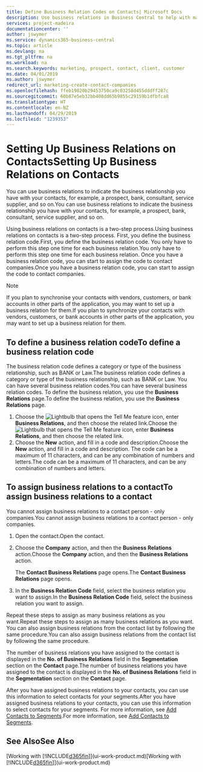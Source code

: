```yaml
---
title: Define Business Relation Codes on Contacts| Microsoft Docs
description: Use business relations in Business Central to help with marketing and to indicate the business relationship you have with your  prospects, clients, and customers, for example, a bank or service supplier.
services: project-madeira
documentationcenter: ''
author: jswymer
ms.service: dynamics365-business-central
ms.topic: article
ms.devlang: na
ms.tgt_pltfrm: na
ms.workload: na
ms.search.keywords: marketing, prospect, contact, client, customer
ms.date: 04/01/2019
ms.author: jswymer
redirect_url: marketing-create-contact-companies
ms.openlocfilehash: ffeb19820b29453750ca9c03258d455dddff287c
ms.sourcegitcommit: 60b87e5eb32bb408dd65b9855c29159b1dfbfca8
ms.translationtype: HT
ms.contentlocale: en-NZ
ms.lasthandoff: 04/29/2019
ms.locfileid: "1239353"
---
```

# <a name="setting-up-business-relations-on-contacts"></a><span data-ttu-id="f477f-103">Setting Up Business Relations on Contacts</span><span class="sxs-lookup"><span data-stu-id="f477f-103">Setting Up Business Relations on Contacts</span></span>
<span data-ttu-id="f477f-104">You can use business relations to indicate the business relationship you have with your contacts, for example, a prospect, bank, consultant, service supplier, and so on.</span><span class="sxs-lookup"><span data-stu-id="f477f-104">You can use business relations to indicate the business relationship you have with your contacts, for example, a prospect, bank, consultant, service supplier, and so on.</span></span>

<span data-ttu-id="f477f-105">Using business relations on contacts is a two-step process.</span><span class="sxs-lookup"><span data-stu-id="f477f-105">Using business relations on contacts is a two-step process.</span></span> <span data-ttu-id="f477f-106">First, you define the business relation code.</span><span class="sxs-lookup"><span data-stu-id="f477f-106">First, you define the business relation code.</span></span> <span data-ttu-id="f477f-107">You only have to perform this step one time for each business relation.</span><span class="sxs-lookup"><span data-stu-id="f477f-107">You only have to perform this step one time for each business relation.</span></span> <span data-ttu-id="f477f-108">Once you have a business relation code, you can start to assign the code to contact companies.</span><span class="sxs-lookup"><span data-stu-id="f477f-108">Once you have a business relation code, you can start to assign the code to contact companies.</span></span>

> [!NOTE]  
>   <span data-ttu-id="f477f-109">If you plan to synchronise your contacts with vendors, customers, or bank accounts in other parts of the application, you may want to set up a business relation for them.</span><span class="sxs-lookup"><span data-stu-id="f477f-109">If you plan to synchronize your contacts with vendors, customers, or bank accounts in other parts of the application, you may want to set up a business relation for them.</span></span>

## <a name="to-define-a-business-relation-code"></a><span data-ttu-id="f477f-110">To define a business relation code</span><span class="sxs-lookup"><span data-stu-id="f477f-110">To define a business relation code</span></span>
<span data-ttu-id="f477f-111">The business relation code defines a category or type of the business relationship, such as BANK or Law.</span><span class="sxs-lookup"><span data-stu-id="f477f-111">The business relation code defines a category or type of the business relationship, such as BANK or Law.</span></span> <span data-ttu-id="f477f-112">You can have several business relation codes.</span><span class="sxs-lookup"><span data-stu-id="f477f-112">You can have several business relation codes.</span></span> <span data-ttu-id="f477f-113">To define the business relation, you use the **Business Relations** page.</span><span class="sxs-lookup"><span data-stu-id="f477f-113">To define the business relation, you use the **Business Relations** page.</span></span>

1. <span data-ttu-id="f477f-114">Choose the ![Lightbulb that opens the Tell Me feature](media/ui-search/search_small.png "Tell me what you want to do") icon, enter **Business Relations**, and then choose the related link.</span><span class="sxs-lookup"><span data-stu-id="f477f-114">Choose the ![Lightbulb that opens the Tell Me feature](media/ui-search/search_small.png "Tell me what you want to do") icon, enter **Business Relations**, and then choose the related link.</span></span>
2. <span data-ttu-id="f477f-115">Choose the **New** action, and fill in a code and description.</span><span class="sxs-lookup"><span data-stu-id="f477f-115">Choose the **New** action, and fill in a code and description.</span></span> <span data-ttu-id="f477f-116">The code can be a maximum of 11 characters, and can be any combination of numbers and letters.</span><span class="sxs-lookup"><span data-stu-id="f477f-116">The code can be a maximum of 11 characters, and can be any combination of numbers and letters.</span></span>

## <a name="AssignBusRelContact"></a> <span data-ttu-id="f477f-117">To assign business relations to a contact</span><span class="sxs-lookup"><span data-stu-id="f477f-117">To assign business relations to a contact</span></span>
<span data-ttu-id="f477f-118">You cannot assign business relations to a contact person - only companies.</span><span class="sxs-lookup"><span data-stu-id="f477f-118">You cannot assign business relations to a contact person - only companies.</span></span>

1. <span data-ttu-id="f477f-119">Open the contact.</span><span class="sxs-lookup"><span data-stu-id="f477f-119">Open the contact.</span></span>
2. <span data-ttu-id="f477f-120">Choose the **Company** action, and then the **Business Relations** action.</span><span class="sxs-lookup"><span data-stu-id="f477f-120">Choose the **Company** action, and then the **Business Relations** action.</span></span>

    <span data-ttu-id="f477f-121">The **Contact Business Relations** page opens.</span><span class="sxs-lookup"><span data-stu-id="f477f-121">The **Contact Business Relations** page opens.</span></span>
3. <span data-ttu-id="f477f-122">In the **Business Relation Code** field, select the business relation you want to assign.</span><span class="sxs-lookup"><span data-stu-id="f477f-122">In the **Business Relation Code** field, select the business relation you want to assign.</span></span>

<span data-ttu-id="f477f-123">Repeat these steps to assign as many business relations as you want.</span><span class="sxs-lookup"><span data-stu-id="f477f-123">Repeat these steps to assign as many business relations as you want.</span></span> <span data-ttu-id="f477f-124">You can also assign business relations from the contact list by following the same procedure.</span><span class="sxs-lookup"><span data-stu-id="f477f-124">You can also assign business relations from the contact list by following the same procedure.</span></span>

<span data-ttu-id="f477f-125">The number of business relations you have assigned to the contact is displayed in the **No. of Business Relations** field in the **Segmentation** section on the **Contact** page.</span><span class="sxs-lookup"><span data-stu-id="f477f-125">The number of business relations you have assigned to the contact is displayed in the **No. of Business Relations** field in the **Segmentation** section on the **Contact** page.</span></span>

<span data-ttu-id="f477f-126">After you have assigned business relations to your contacts, you can use this information to select contacts for your segments.</span><span class="sxs-lookup"><span data-stu-id="f477f-126">After you have assigned business relations to your contacts, you can use this information to select contacts for your segments.</span></span> <span data-ttu-id="f477f-127">For more information, see [Add Contacts to Segments](marketing-add-contact-segment.md).</span><span class="sxs-lookup"><span data-stu-id="f477f-127">For more information, see [Add Contacts to Segments](marketing-add-contact-segment.md).</span></span>

## <a name="see-also"></a><span data-ttu-id="f477f-128">See Also</span><span class="sxs-lookup"><span data-stu-id="f477f-128">See Also</span></span>
<span data-ttu-id="f477f-129">[Working with [!INCLUDE[d365fin](includes/d365fin_md.md)]](ui-work-product.md)</span><span class="sxs-lookup"><span data-stu-id="f477f-129">[Working with [!INCLUDE[d365fin](includes/d365fin_md.md)]](ui-work-product.md)</span></span>
